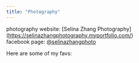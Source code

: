 ```yaml
---
title: "Photography"
---
```


photography website: [Selina Zhang Photography] (https://selinazhangphotography.myportfolio.com/) <br/>
facebook page: [@selinazhangphoto](https://www.facebook.com/selinazhangphoto/?hc_ref=ARSl253qPp4hEeFcWJbAtKst4LYLgt8akcaBo9GebHwW4YMKvM6osHkmbNwyQev0EX8)

Here are some of my favs:
